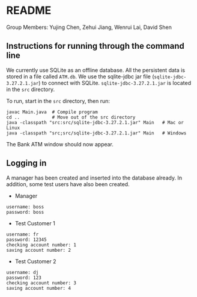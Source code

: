 # README
Group Members: Yujing Chen, Zehui Jiang, Wenrui Lai, David Shen


## Instructions for running through the command line
We currently use SQLite as an offline database. All the persistent data is stored in a file called `ATM.db`.
We use the sqlite-jdbc jar file (`sqlite-jdbc-3.27.2.1.jar`) to connect with SQLite. `sqlite-jdbc-3.27.2.1.jar` is located in the `src` directory.

To run, start in the `src` directory, then run:
```
javac Main.java  # Compile program
cd ..            # Move out of the src directory
java -classpath "src:src/sqlite-jdbc-3.27.2.1.jar" Main   # Mac or Linux
java -classpath "src;src/sqlite-jdbc-3.27.2.1.jar" Main   # Windows
```

The Bank ATM window should now appear.

## Logging in
A manager has been created and inserted into the database already. In addition, some test users have also been created.

* Manager
```
username: boss
password: boss
```

* Test Customer 1
```
username: fr
password: 12345
checking account number: 1
saving account number: 2
```

* Test Customer 2
```
username: dj
password: 123
checking account number: 3
saving account number: 4
```
